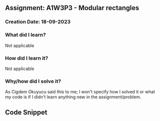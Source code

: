 ## Assignment: A1W3P3 - Modular rectangles

### Creation Date: 18-09-2023

### What did I learn?
Not applicable

### How did I learn it?
Not applicable

### Why/how did I solve it?
As Cigdem Okuyucu said this to me; I won't specify how I solved it or what my code is if I didn't
learn anything new in the assignment/problem.

## Code Snippet
```python

```